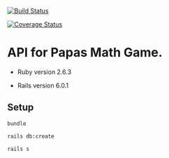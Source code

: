 [![Build Status](https://travis-ci.org/paulhtrott/papas-math-game-rails-api.svg?branch=master)](https://travis-ci.org/paulhtrott/papas-math-game-rails-api)

[![Coverage Status](https://coveralls.io/repos/github/paulhtrott/papas-math-game-rails-api/badge.svg?branch=master)](https://coveralls.io/github/paulhtrott/papas-math-game-rails-api?branch=master)

# API for Papas Math Game.

* Ruby version
2.6.3

* Rails version
6.0.1

## Setup

```sh
bundle
```

```sh
rails db:create
```

```sh
rails s
```
